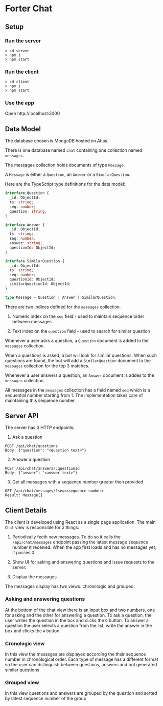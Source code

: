 # Forter Chat

## Setup

### Run the server

```console
> cd server
> npm i
> npm start
```

### Run the client

```console
> cd client
> npm i
> npm start
```

### Use the app

Open http://localhost:3000

## Data Model

The database chosen is MongoDB hosted on Atlas.

There is one database named `chat` containing one collection named `messages`.

The messages collection holds documents of type `Message`.

A `Message` is either a `Question`, an `Answer` or a `SimilarQuestion`.

Here are the TypeScript type definitions for the data model:

```typescript
interface Question {
  _id: ObjectId;
  ts: string;
  seq: number;
  question: string;
}

interface Answer {
  _id: ObjectId;
  ts: string;
  seq: number;
  answer: string;
  questionId: ObjectId;
}

interface SimilarQuestion {
  _id: ObjectId;
  ts: string;
  seq: number;
  questionId: ObjectId;
  similarQuestionId: ObjectId;
}

type Message = Question | Answer | SimilarQuestion;
```

There are two indices defined for the `messages` collection.

1. Numeric index on the `seq` field - used to maintain sequence order between messages

2. Text index on the `question` field - used to search for similar question

Whenever a user asks a question, a `Question` document is added to the `messages` collection.

When a questions is asked, a bot will look for similar questions. When such questions are found, the bot will add a `SimilarQuestion` document to the `messages` collection for the top 3 matches.

Whenever a user answers a question, an `Answer` document is addes to the `messages` collection.

All messages in the `messages` collection has a field named `seq` which is a sequential number starting from 1. The implementation takes care of maintaining this sequence number.

## Server API

The server has 3 HTTP endpoints:

1. Ask a question

```
POST /api/chat/questions
Body: {"question": "<question text>"}
```

2. Answer a question

```
POST /api/chat/answers/:questionId
Body: {"answer": "<answer text>"}
```

3. Get all messages with a sequence number greater then provided

```
GET /api/chat/messages/?seq=<sequence number>
Result: Message[]
```

## Client Details

The client is developed using React as a single page application. The main `Chat` view is responsible for 3 things:

1. Periodically fecth new messages. To do so it calls the `/api/chat/messages` endpoint passing the latest message sequence number it received. When the app first loads and has no messages yet, it passes 0.

2. Show UI for asking and answering questions and issue requests to the server.

3. Display the messages

The messages display has two views: chronologic and grouped.

### Asking and answering questions

At the bottom of the chat view there is an input box and two numbers, one for asking and the other for answering a question. To ask a question, the user writes the question in the box and clicks the `Q` button. To answer a question the user selects a question from the list, write the answer in the box and clicks the `A` button.

### Cronologic view

In this view the messages are displayed according the their sequence number in chronological order. Each type of message has a different format so the user can distinguish between questions, answers and bot generated similar questions

### Grouped view

In this view questions and answers are grouped by the question and sorted by latest sequence number of the group
